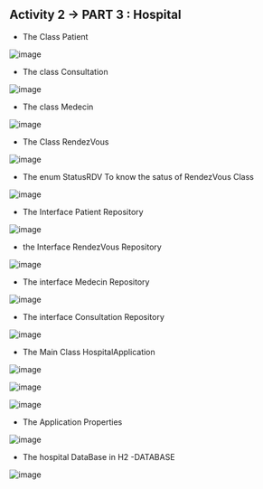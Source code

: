 Activity 2 -> PART 3 : Hospital
-------------------------

+ The Class Patient 

![image](https://user-images.githubusercontent.com/123452386/232622557-fa99474d-e19e-49f1-8795-5740fe9bdf02.png)

+ The class Consultation 

![image](https://user-images.githubusercontent.com/123452386/232622657-d3b4f3e3-5dbb-4449-98e1-19decc897557.png)

+ The class Medecin 

![image](https://user-images.githubusercontent.com/123452386/232622745-07903620-272c-4c00-8000-448d64a2a1e6.png)


+ The Class RendezVous 

![image](https://user-images.githubusercontent.com/123452386/232622827-6d2d69ad-be81-4679-8fe7-0a4959879cbe.png)

+ The enum StatusRDV To know the satus of RendezVous Class 

![image](https://user-images.githubusercontent.com/123452386/232623004-98b1fd30-3ab5-474a-9b84-7219a2c16fbf.png)

+ The Interface Patient Repository 

![image](https://user-images.githubusercontent.com/123452386/232623176-d39f8e86-945c-4fc7-85fb-a536952946db.png)

+ the Interface RendezVous Repository 

![image](https://user-images.githubusercontent.com/123452386/232623314-c3a8f137-39cf-4e9f-a563-77888b2ba971.png)

+ The interface Medecin Repository 

![image](https://user-images.githubusercontent.com/123452386/232623430-cb91c44f-036e-4bab-afd2-5468b2e13616.png)

+ The interface Consultation Repository 

![image](https://user-images.githubusercontent.com/123452386/232623542-ee7d9323-f2c5-4dbc-9977-4c9cc858b270.png)

+ The Main Class HospitalApplication 

![image](https://user-images.githubusercontent.com/123452386/232623669-b61a2ab8-7ced-4b2a-a111-c25af038501d.png)


![image](https://user-images.githubusercontent.com/123452386/232623835-25fab742-ca01-48ce-8765-89f770688b81.png)


![image](https://user-images.githubusercontent.com/123452386/232623877-24eab85c-fec8-4f98-a414-1990791c57cb.png)

+ The Application Properties 

![image](https://user-images.githubusercontent.com/123452386/232624058-dbeb3bdc-36d5-4b52-be2d-6924f612a2d9.png)

+ The hospital DataBase in H2 -DATABASE 

![image](https://user-images.githubusercontent.com/123452386/232624224-d2587098-b309-4075-8cf2-26c88cceeb71.png)




